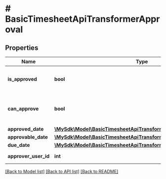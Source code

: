 # # BasicTimesheetApiTransformerApproval

## Properties

Name | Type | Description | Notes
------------ | ------------- | ------------- | -------------
**is_approved** | **bool** | Whether the timesheet is approved | [optional]
**can_approve** | **bool** | Whether the timesheet can be approved | [optional]
**approved_date** | [**\MySdk\Model\BasicTimesheetApiTransformerApprovalApprovedDate**](BasicTimesheetApiTransformerApprovalApprovedDate.md) |  | [optional]
**approvable_date** | [**\MySdk\Model\BasicTimesheetApiTransformerApprovalApprovableDate**](BasicTimesheetApiTransformerApprovalApprovableDate.md) |  | [optional]
**due_date** | [**\MySdk\Model\BasicTimesheetApiTransformerApprovalDueDate**](BasicTimesheetApiTransformerApprovalDueDate.md) |  | [optional]
**approver_user_id** | **int** | Approver user ID | [optional]

[[Back to Model list]](../../README.md#models) [[Back to API list]](../../README.md#endpoints) [[Back to README]](../../README.md)
